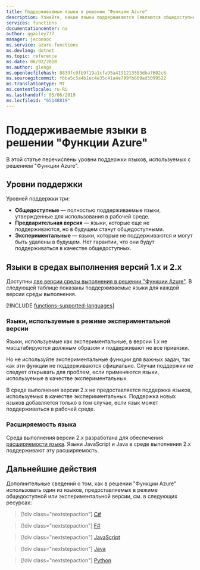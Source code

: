 ```yaml
---
title: Поддерживаемые языки в решении "Функции Azure"
description: Узнайте, какие языки поддерживаются (являются общедоступными), а какие используются в режиме экспериментальной или предварительной версии.
services: functions
documentationcenter: na
author: ggailey777
manager: jeconnoc
ms.service: azure-functions
ms.devlang: dotnet
ms.topic: reference
ms.date: 08/02/2018
ms.author: glenga
ms.openlocfilehash: 8839fc0fb9f19a1cfa95a4191213503dba7602c6
ms.sourcegitcommit: f6ba5c5a4b1ec4e35c41a4e799fb669ad5099522
ms.translationtype: MT
ms.contentlocale: ru-RU
ms.lasthandoff: 05/06/2019
ms.locfileid: "65148819"
---
```

# <a name="supported-languages-in-azure-functions"></a>Поддерживаемые языки в решении "Функции Azure"

В этой статье перечислены уровни поддержки языков, используемых с решением "Функции Azure".

## <a name="levels-of-support"></a>Уровни поддержки

Уровней поддержки три:

* **Общедоступные** — полностью поддерживаемые языки, утвержденные для использования в рабочей среде.
* **Предварительная версия** — языки, которые еще не поддерживаются, но в будущем станут общедоступными.
* **Экспериментальные** — языки, которые не поддерживаются и могут быть удалены в будущем. Нет гарантии, что они будут поддерживаться в качестве общедоступных.

## <a name="languages-in-runtime-1x-and-2x"></a>Языки в средах выполнения версий 1.x и 2.x

Доступны [две версии среды выполнения в решении "Функции Azure"](functions-versions.md). В следующей таблице показаны поддерживаемые языки для каждой версии среды выполнения.

[!INCLUDE [functions-supported-languages](../../includes/functions-supported-languages.md)]

### <a name="experimental-languages"></a>Языки, используемые в режиме экспериментальной версии

Языки, используемые как экспериментальные, в версии 1.x не масштабируются должным образом и поддерживают не все привязки.

Но не используйте экспериментальные функции для важных задач, так как эти функции не поддерживаются официально. Случаи поддержки не следует открывать для проблем, если применяются языки, используемые в качестве экспериментальных. 

В среде выполнения версии 2.x не предоставляется поддержка языков, используемых в качестве экспериментальных. Поддержка новых языков добавляется только в том случае, если язык может поддерживаться в рабочей среде. 

### <a name="language-extensibility"></a>Расширяемость языка

Среда выполнения версии 2.x разработана для обеспечения [расширяемости языка](https://github.com/Azure/azure-webjobs-sdk-script/wiki/Language-Extensibility). Языки JavaScript и Java в среде выполнения 2.x поддерживают эту расширяемость.

## <a name="next-steps"></a>Дальнейшие действия

Дополнительные сведений о том, как в решении "Функции Azure" использовать один из языков, предоставляемых в режиме общедоступной или экспериментальной версии, см. в следующих ресурсах:

> [!div class="nextstepaction"]
> [C#](functions-reference-csharp.md)

> [!div class="nextstepaction"]
> [F#](functions-reference-fsharp.md)

> [!div class="nextstepaction"]
> [JavaScript](functions-reference-node.md)

> [!div class="nextstepaction"]
> [Java](functions-reference-java.md)

> [!div class="nextstepaction"]
> [Python](functions-reference-python.md)
